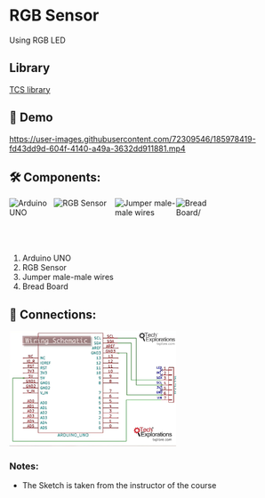 # RGB Sensor
Using RGB LED

## Library
<a href="https://github.com/adafruit/Adafruit_TCS34725">TCS library</a>

## 🎥 Demo
https://user-images.githubusercontent.com/72309546/185978419-fd43dd9d-604f-4140-a49a-3632dd911881.mp4

## 🛠️ Components:
<img align="left" alt="Arduino UNO" width="80px" src="https://upload.wikimedia.org/wikipedia/commons/thumb/3/38/Arduino_Uno_-_R3.jpg/220px-Arduino_Uno_-_R3.jpg" draggable="false"/>
 
 <img align="left" alt="RGB Sensor" width="110px" src="https://makerfabs.com/image/cache/makerfabs/TCS34725%20RGB%20Color%20Sensor/TCS34725%20RGB%20Color%20Sensor-1000x750.jpg" draggable="false"/>
   
<img align="left" alt="Jumper male-male wires" width="110px" src="https://potentiallabs.com/cart/image/cache/catalog/nov-dec/m-m-800x600.jpg" draggable="false"/>
 
 <img align="left" alt="Bread Board/" width="80px" src="https://www.ubuy.com.bh/productimg/?image=aHR0cHM6Ly9tLm1lZGlhLWFtYXpvbi5jb20vaW1hZ2VzL0kvNjFwK1FUYk1mNUwuX1NMMTAxMF8uanBn.jpg" draggable="false"/>
 <br><br><br><br><br>
 
 <ol>
 <li>Arduino UNO</li>
 <li>RGB Sensor</li>
 <li>Jumper male-male wires</li>
 <li>Bread Board</li>
 </ol>

## 🔌 Connections:
 <img alt="Connection" width="300px" src="https://github.com/BasmaElhoseny01/Basic_Arduino_projects/blob/main/9.RGB%20sensor/RGB%20sensor.png"/>

### Notes:
<ul>
<li>The Sketch is taken from the instructor of the course</li>
</ul>
